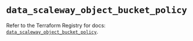 # `data_scaleway_object_bucket_policy`

Refer to the Terraform Registry for docs: [`data_scaleway_object_bucket_policy`](https://registry.terraform.io/providers/scaleway/scaleway/2.53.0/docs/data-sources/object_bucket_policy).
